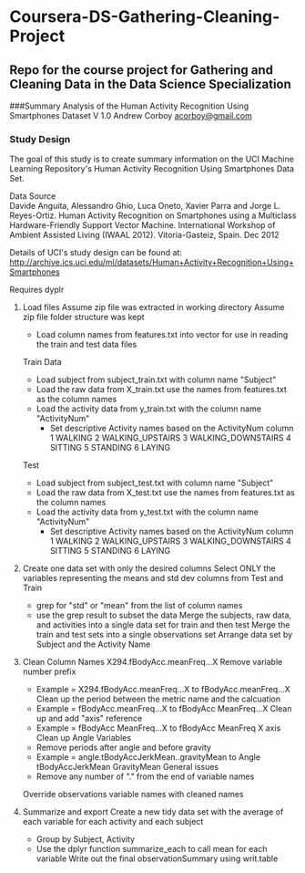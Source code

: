 # Coursera-DS-Gathering-Cleaning-Project
## Repo for the course project for Gathering and Cleaning Data in the Data Science Specialization

###Summary Analysis of the Human Activity Recognition Using Smartphones Dataset
V 1.0
Andrew Corboy
acorboy@gmail.com

### Study Design
   The goal of this study is to create summary information on the UCI Machine Learning Repository's
Human Activity Recognition Using Smartphones Data Set.  

 Data Source  
	Davide Anguita, Alessandro Ghio, Luca Oneto, Xavier Parra and Jorge L. Reyes-Ortiz. 
	Human Activity Recognition on Smartphones using a Multiclass Hardware-Friendly Support Vector Machine. 
	International Workshop of Ambient Assisted Living (IWAAL 2012). Vitoria-Gasteiz, Spain. Dec 2012

 Details of UCI's study design can be found at:
	http://archive.ics.uci.edu/ml/datasets/Human+Activity+Recognition+Using+Smartphones


Requires dyplr	

1. Load files
	Assume zip file was extracted in working directory
	Assume zip file folder structure was kept			
	
	- Load column names from features.txt into vector for use in reading the train and test data files
	
	Train Data
	- Load subject from subject_train.txt with column name "Subject" 
	- Load the raw data from X_train.txt use the names from features.txt as the column names
	- Load the activity data from y_train.txt with the column name "ActivityNum"
		- Set descriptive Activity names based on the ActivityNum column
			1 WALKING
			2 WALKING_UPSTAIRS
			3 WALKING_DOWNSTAIRS
			4 SITTING
			5 STANDING
			6 LAYING
	
	Test
	- Load subject from subject_test.txt with column name "Subject"
	- Load the raw data from X_test.txt use the names from features.txt as the column names
	- Load the activity data from y_test.txt with the column name "ActivityNum"
		- Set descriptive Activity names based on the ActivityNum column
			1 WALKING
			2 WALKING_UPSTAIRS
			3 WALKING_DOWNSTAIRS
			4 SITTING
			5 STANDING
			6 LAYING

2. Create one data set with only the desired columns
	Select ONLY the variables representing the means and std dev columns from Test and Train
	- grep for "std" or "mean" from the list of column names
	- use the grep result to subset the data
	Merge the subjects, raw data, and activities into a single data set for train and then test
	Merge the train and test sets into a single observations set
	Arrange data set by Subject and the Activity Name
	
3. Clean Column Names
	X294.fBodyAcc.meanFreq...X
	Remove variable number prefix
	- Example = X294.fBodyAcc.meanFreq...X to fBodyAcc.meanFreq...X
	Clean up the period between the metric name and the calcuation
	- Example = fBodyAcc.meanFreq...X to fBodyAcc MeanFreq...X
	Clean up and add "axis" reference
	- Example = fBodyAcc MeanFreq...X to fBodyAcc MeanFreq X axis
	Clean up Angle Variables
	- Remove periods after angle and before gravity	
	- Example = angle.tBodyAccJerkMean..gravityMean to Angle tBodyAccJerkMean GravityMean
	General issues 
	- Remove any number of "." from the end of variable names

	Override observations variable names with cleaned names
	
4. Summarize and export
	Create a new tidy data set with the average of each variable for each activity and each subject
	- Group by Subject, Activity
	- Use the dplyr function summarize_each to call mean for each variable
	Write out the final observationSummary using writ.table
	

	
	


		